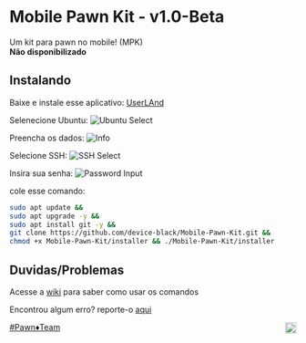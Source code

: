 # Mobile Pawn Kit - v1.0-Beta

Um kit para pawn no mobile! (MPK) </br>
**Não disponibilizado**

## Instalando

Baixe e instale esse aplicativo: [UserLAnd](https://www.mediafire.com/file/oig8r0gzw15jg0y/UserLAnd_2.8.3.apk/file)

Selenecione Ubuntu: ![Ubuntu Select](https://github.com/Device-Black/Mobile-Pawn-Kit/raw/DeviceBlack/images/imagem_01.jpg)

Preencha os dados: ![Info](https://github.com/Device-Black/Mobile-Pawn-Kit/raw/DeviceBlack/images/imagem_02.jpg)

Selecione SSH: ![SSH Select](https://github.com/Device-Black/Mobile-Pawn-Kit/raw/DeviceBlack/images/imagem_03.jpg)

Insira sua senha: ![Password Input](https://github.com/Device-Black/Mobile-Pawn-Kit/raw/DeviceBlack/images/imagem_04.jpg)

cole esse comando:

```bash
sudo apt update &&
sudo apt upgrade -y &&
sudo apt install git -y &&
git clone https://github.com/device-black/Mobile-Pawn-Kit.git &&
chmod +x Mobile-Pawn-Kit/installer && ./Mobile-Pawn-Kit/installer
```

## Duvidas/Problemas

Acesse a [wiki](ggg) para saber como usar os comandos

Encontrou algum erro? reporte-o [aqui](https://github.com/Device-Black/Mobile-Pawn-Kit/issues)

[#Pawn♦️Team](https://discord.io/PawnTeam)
<a href="https://discord.io/PawnTeam"><img align="right" alt="PawnTeam - Discord" width="20px" src="https://img.icons8.com/color/512/discord--v2.png" /></a>
